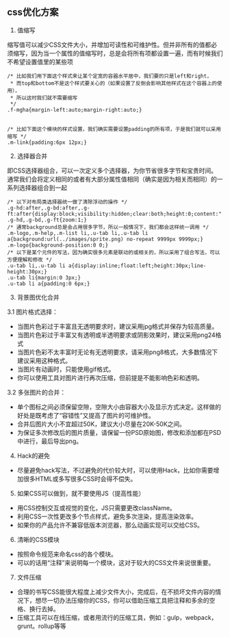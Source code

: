 ## css优化方案

1. 值缩写

缩写值可以减少CSS文件大小，并增加可读性和可维护性。但并非所有的值都必须缩写，因为当一个属性的值缩写时，总是会将所有项都设置一遍，而有时候我们不希望设置值里的某些项
```
/* 比如我们用下面这个样式来让某个定宽的容器水平居中，我们要的只是left和right，
 * 而top和bottom不是这个样式要关心的（如果设置了反倒会影响其他样式在这个容器上的使用），
 * 所以这时我们就不需要缩写
 */
.f-mgha{margin-left:auto;margin-right:auto;}


/* 比如下面这个模块的样式设置，我们确实需要设置padding的所有项，于是我们就可以采用缩写 */
.m-link{padding:6px 12px;}
```

2. 选择器合并

即CSS选择器组合，可以一次定义多个选择器，为你节省很多字节和宝贵时间。通常我们会将定义相同的或者有大部分属性值相同（确实是因为相关而相同）的一系列选择器组合到一起
```
/* 以下对布局类选择器统一做了清除浮动的操作 */
.g-hd:after,.g-bd:after,.g-ft:after{display:block;visibility:hidden;clear:both;height:0;content:".";}
.g-hd,.g-bd,.g-ft{zoom:1;}
/* 通常background总是会占用很多字节，所以一般情况下，我们都会这样统一调用 */
.m-logo,.m-help,.m-list li,.u-tab li,.u-tab li a{background:url(../images/sprite.png) no-repeat 9999px 9999px;}
.m-logo{background-position:0 0;}
/* 以下是某个元件的写法，因为确实很多元素是联动的或相关的，所以采用了组合写法，可以方便理解和修改 */
.u-tab li,.u-tab li a{display:inline;float:left;height:30px;line-height:30px;}
.u-tab li{margin:0 3px;}
.u-tab li a{padding:0 6px;}
```

3. 背景图优化合并

3.1 图片格式选择：
* 当图片色彩过于丰富且无透明要求时，建议采用jpg格式并保存为较高质量。
* 当图片色彩过于丰富又有透明或半透明要求或阴影效果时，建议采用png24格式
* 当图片色彩不太丰富时无论有无透明要求，请采用png8格式，大多数情况下建议采用这种格式。
* 当图片有动画时，只能使用gif格式。
* 你可以使用工具对图片进行再次压缩，但前提是不能影响色彩和透明。

3.2 多张图片的合并：
* 单个图标之间必须保留空隙，空隙大小由容器大小及显示方式决定。这样做的好处是既考虑了“容错性”又提高了图片的可维护性。
* 合并后图片大小不宜超过50K，建议大小尽量在20K-50K之间。
* 为保证多次修改后的图片质量，请保留一份PSD原始图，修改和添加都在PSD中进行，最后导出png。

4. Hack的避免
* 尽量避免hack写法，不过避免的代价较大时，可以使用Hack，比如你需要增加很多HTML或多写很多CSS时会得不偿失。

5. 如果CSS可以做到，就不要使用JS（提高性能）
* 用CSS控制交互或视觉的变化，JS只需要更改className。
* 利用CSS一次性更改多个节点样式，避免多次渲染，提高渲染效率。
* 如果你的产品允许不兼容低版本浏览器，那么动画实现可以交给CSS。

6. 清晰的CSS模块
* 按照命令规范来命名css的各个模块。
* 可以的话用“注释”来说明每一个模块，这对于较大的CSS文件来说很重要。

7. 文件压缩
* 合理的书写CSS能很大程度上减少文件大小，完成后，在不损坏文件内容的情况下，想尽一切办法压缩你的CSS，你可以借助压缩工具把注释和多余的空格、换行去掉。
* 压缩工具可以在线压缩，或者用流行的压缩工具，例如：gulp，webpack，grunt。rollup等等
